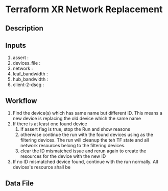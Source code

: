 # Terraform XR Network Replacement 

## Description

## Inputs

  1) assert :  
  2) devices_file :  
  3) network :  
  4) leaf_bandwidth :  
  5) hub_bandwidth :  
  6) client-2-dscg :   
   
   
## Workflow

  1) Find the device(s) which has same name but different ID. This means a new device is replacing the old device which the same name  
  2) If there is at least one found device  
     1) If assert flag is true, stop the Run and show reasons 
     2) otherwise continue the run with the found devices using as the filtering devices. The run will cleanup the teh TF state and all network resources belong to the filtering devices.
     3) clear the ID mismatched issue and rerun again to create the resources for the device with the new ID
  3) If no ID mismatched device found, continue with the run normally. All devices's resource shall be

## Data File

